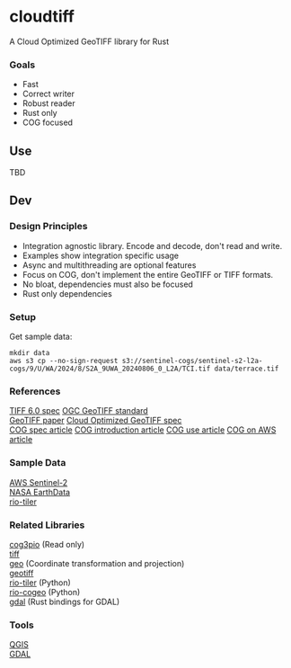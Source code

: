 # cloudtiff

A Cloud Optimized GeoTIFF library for Rust

### Goals
* Fast
* Correct writer
* Robust reader
* Rust only
* COG focused

## Use

TBD

## Dev

### Design Principles
* Integration agnostic library. Encode and decode, don't read and write.
* Examples show integration specific usage
* Async and multithreading are optional features
* Focus on COG, don't implement the entire GeoTIFF or TIFF formats.
* No bloat, dependencies must also be focused
* Rust only dependencies

### Setup

Get sample data:
```
mkdir data
aws s3 cp --no-sign-request s3://sentinel-cogs/sentinel-s2-l2a-cogs/9/U/WA/2024/8/S2A_9UWA_20240806_0_L2A/TCI.tif data/terrace.tif
```

### References
[TIFF 6.0 spec](https://download.osgeo.org/geotiff/spec/tiff6.pdf)
[OGC GeoTIFF standard](https://docs.ogc.org/is/19-008r4/19-008r4.html)  
[GeoTIFF paper](https://www.geospatialworld.net/wp-content/uploads/images/pdf/117.pdf)
[Cloud Optimized GeoTIFF spec](https://github.com/cogeotiff/cog-spec/blob/master/spec.md)  
[COG spec article](https://cogeotiff.github.io/rio-cogeo/Is_it_a_COG/)
[COG introduction article](https://developers.planet.com/docs/planetschool/an-introduction-to-cloud-optimized-geotiffs-cogs-part-1-overview/)
[COG use article](https://medium.com/@_VincentS_/do-you-really-want-people-using-your-data-ec94cd94dc3f)
[COG on AWS article](https://opengislab.com/blog/2021/4/17/hosting-and-accessing-cloud-optimized-geotiffs-on-aws-s3)  

### Sample Data
[AWS Sentinel-2](https://registry.opendata.aws/sentinel-2-l2a-cogs/)  
[NASA EarthData](https://www.earthdata.nasa.gov/engage/cloud-optimized-geotiffs)  
[rio-tiler](https://github.com/cogeotiff/rio-tiler/tree/6.4.0/tests/fixtures)  

### Related Libraries
[cog3pio](https://github.com/weiji14/cog3pio) (Read only)  
[tiff](https://crates.io/crates/tiff)  
[geo](https://crates.io/crates/geo) (Coordinate transformation and projection)  
[geotiff](https://crates.io/crates/geotiff)   
[rio-tiler](https://github.com/cogeotiff/rio-tiler) (Python)  
[rio-cogeo](https://github.com/cogeotiff/rio-cogeo) (Python)  
[gdal](https://crates.io/crates/gdal) (Rust bindings for GDAL)  

### Tools
[QGIS](https://cogeo.org/qgis-tutorial.html)  
[GDAL](https://gdal.org/en/latest/drivers/raster/cog.html)  